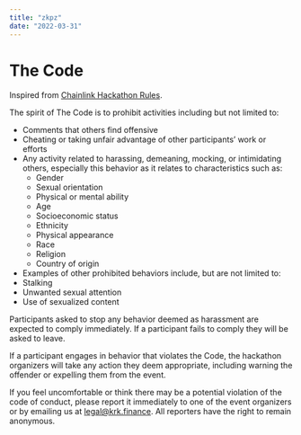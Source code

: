 ```yaml
---
title: "zkpz"
date: "2022-03-31"
---
```


# The Code

Inspired from [Chainlink Hackathon Rules](https://docs.chain.link/docs/hackathon-rules-waiver-release-and-code-of-conduct/).

The spirit of The Code is to prohibit activities including but not limited to:

- Comments that others find offensive
- Cheating or taking unfair advantage of other participants’ work or efforts
- Any activity related to harassing, demeaning, mocking, or intimidating others, especially this behavior as it relates to characteristics such as:
  - Gender
  - Sexual orientation
  - Physical or mental ability
  - Age
  - Socioeconomic status
  - Ethnicity
  - Physical appearance
  - Race
  - Religion
  - Country of origin
- Examples of other prohibited behaviors include, but are not limited to:
- Stalking
- Unwanted sexual attention
- Use of sexualized content

Participants asked to stop any behavior deemed as harassment are expected to comply immediately. If a participant fails to comply they will be asked to leave.

If a participant engages in behavior that violates the Code, the hackathon organizers will take any action they deem appropriate, including warning the offender or expelling them from the event.

If you feel uncomfortable or think there may be a potential violation of the code of conduct, please report it immediately to one of the event organizers or by emailing us at legal@krk.finance. All reporters have the right to remain anonymous.
